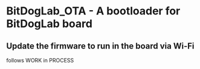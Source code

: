 # BitDogLab_OTA - A bootloader for BitDogLab board  

## Update the firmware to run in the board via Wi-Fi  

follows  WORK in PROCESS


